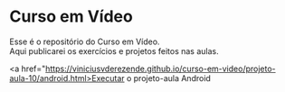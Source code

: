 # Curso em Vídeo

Esse é o repositório do Curso em Vídeo.  
Aqui publicarei os exercícios e projetos feitos nas aulas.

<a href="https://viniciusvderezende.github.io/curso-em-video/projeto-aula-10/android.html>Executar o projeto-aula Android</a>